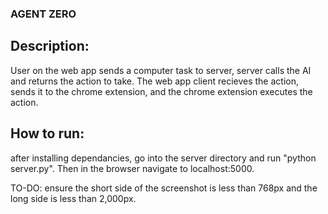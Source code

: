 ### AGENT ZERO

## Description:
User on the web app sends a computer task to server, server calls the AI and returns the action to take.
The web app client recieves the action, sends it to the chrome extension, and the chrome extension executes the action.


## How to run:
after installing dependancies, go into the server directory and run "python server.py". Then in the browser navigate to localhost:5000.

TO-DO: ensure the short side of the screenshot is less than 768px and the long side is less than 2,000px.

